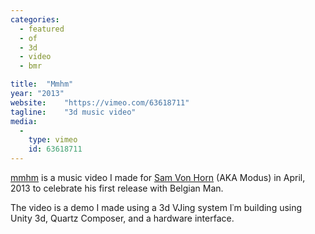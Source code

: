 ```yaml
---
categories:
  - featured
  - of
  - 3d
  - video
  - bmr

title:  "Mmhm"
year: "2013"
website:    "https://vimeo.com/63618711"
tagline:    "3d music video"
media:
  -
    type: vimeo
    id: 63618711
---
```

<a href="https://vimeo.com/63618711">mmhm</a> is a music video I made for <a href="http://belgianman.com/modus">Sam Von Horn</a> (AKA Modus) in April, 2013 to celebrate his first release with Belgian Man.</p>

<p>The video is a demo I made using a 3d VJing system I&#8127;m building using Unity 3d, Quartz Composer, and a hardware interface.</p>
